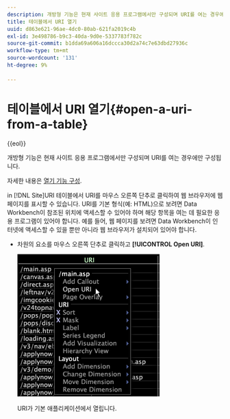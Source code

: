 ```yaml
---
description: 개방형 기능은 현재 사이트 응용 프로그램에서만 구성되며 URI를 여는 경우에만 구성됩니다.
title: 테이블에서 URI 열기
uuid: d863e621-96ae-4dc0-80ab-621fa2019c4b
exl-id: 3e498786-b9c3-40da-9d0e-5337783f782c
source-git-commit: b1dda69a606a16dccca30d2a74c7e63dbd27936c
workflow-type: tm+mt
source-wordcount: '131'
ht-degree: 9%

---
```


# 테이블에서 URI 열기{#open-a-uri-from-a-table}

{{eol}}

개방형 기능은 현재 사이트 응용 프로그램에서만 구성되며 URI를 여는 경우에만 구성됩니다.

자세한 내용은 [열기 기능 구성](../../../../home/c-get-started/c-intf-anlys-ftrs/c-config-open-funct.md#concept-854e6dc8bef34e6aa4ccfb7a8929af4d).

in [!DNL Site]URI 테이블에서 URI를 마우스 오른쪽 단추로 클릭하여 웹 브라우저에 웹 페이지를 표시할 수 있습니다. URI를 기본 형식(예: HTML)으로 보려면 Data Workbench이 참조된 위치에 액세스할 수 있어야 하며 해당 항목을 여는 데 필요한 응용 프로그램이 있어야 합니다. 예를 들어, 웹 페이지를 보려면 Data Workbench이 인터넷에 액세스할 수 있을 뿐만 아니라 웹 브라우저가 설치되어 있어야 합니다.

* 차원의 요소를 마우스 오른쪽 단추로 클릭하고 **[!UICONTROL Open URI]**.

   ![](assets/mnu_Table_OpenURI.png)

   URI가 기본 애플리케이션에서 열립니다.
